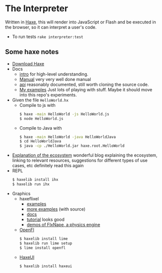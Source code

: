 The Interpreter
===============

Written in [Haxe](http://haxe.org/),
this will render into JavaScript or Flash
and be executed in the browser,
so it can interpret a user's code.

* To run tests `rake interpreter:test`

Some haxe notes
---------------

* [Download Haxe](http://haxe.org/download/)
* Docs
  * [intro](http://haxe.org/documentation/introduction/) for high-level understanding.
  * [Manual](http://haxe.org/manual/) very very well done manual
  * [api](http://api.haxe.org/) reasonably documented, still worth cloning the source code.
  * [My examples](https://gist.github.com/JoshCheek/a3ba5325df017f6e346e) Just lots of playing with stuff. Maybe it should move into this repo's experiments.
* Given the file `HelloWorld.hx`
  * Compile to js with
    ```sh
    $ haxe -main HelloWorld -js HelloWorld.js
    $ node HelloWorld.js
    ```
  * Compile to Java with
    ```sh
    $ haxe -main HelloWorld -java HelloWorldJava
    $ cd HelloWorldJava
    $ java -cp ./HelloWorld.jar haxe.root.HelloWorld
    ```
* [Explanation of the ecosystem](http://gamasutra.com/blogs/LarsDoucet/20140318/213407/Flash_is_dead_long_live_OpenFL.php)
  wonderful blog explaining the ecosystem,
  linking to relevant resources,
  suggestions for different types of use cases, etc
  definitely read this again
* REPL
  ```sh
  $ haxelib install ihx
  $ haxelib run ihx
  ```
* Graphics
  * haxeflixel
    * [examples](http://haxeflixel.com/showcase/)
    * [more examples](http://haxeflixel.com/demos/) (with source)
    * [docs](http://haxeflixel.com/documentation/)
    * [tutorial](http://haxeflixel.com/documentation/part-ii-testing/) looks good
    * [demos of FlxNape, a physics engine](http://haxeflixel.com/demos/FlxNape/)
  * [OpenFl](http://haxeui.org/install_openfl.jsp)
    ```sh
    $ haxelib install lime
    $ haxelib run lime setup
    $ lime install openfl
    ```
  * [HaxeUI](http://haxeui.org/install_haxeui.jsp)
    ```sh
    $ haxelib install haxeui
    ```
